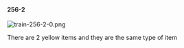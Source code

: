 #### 256-2
![train-256-2-0.png](https://github.com/lil-lab/nlvr/raw/master/nlvr/train/images/38/train-256-2-0.png "train-256-2-0.png")

There are 2 yellow items and they are the same type of item